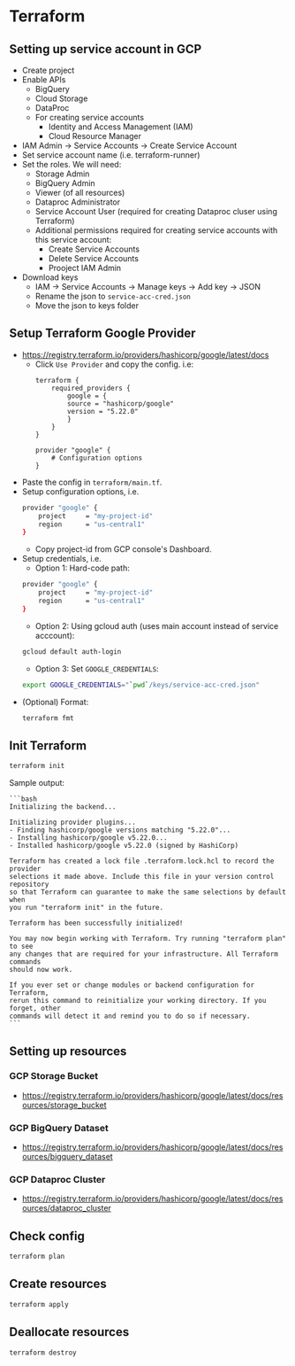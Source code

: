 # Terraform

## Setting up service account in GCP
- Create project
- Enable APIs
    - BigQuery
    - Cloud Storage
    - DataProc
    - For creating service accounts
        - Identity and Access Management (IAM)
        - Cloud Resource Manager
- IAM Admin -> Service Accounts -> Create Service Account
- Set service account name (i.e. terraform-runner)
- Set the roles. We will need:
    - Storage Admin
    - BigQuery Admin
    - Viewer (of all resources)
    - Dataproc Administrator
    - Service Account User (required for creating Dataproc cluser using Terraform)
    - Additional permissions required for creating service accounts with this service account:
        - Create Service Accounts
        - Delete Service Accounts
        - Prooject IAM Admin
- Download keys
    - IAM -> Service Accounts -> Manage keys -> Add key -> JSON
    - Rename the json to `service-acc-cred.json`
    - Move the json to keys folder

## Setup Terraform Google Provider
- https://registry.terraform.io/providers/hashicorp/google/latest/docs
    - Click `Use Provider` and copy the config. i.e:
        ```
        terraform {
            required_providers {
                google = {
                source = "hashicorp/google"
                version = "5.22.0"
                }
            }
        }

        provider "google" {
            # Configuration options
        }
        ```
- Paste the config in `terraform/main.tf`.
- Setup configuration options, i.e.
    ```bash
    provider "google" {
        project     = "my-project-id"
        region      = "us-central1"
    }
    ```
    - Copy project-id from GCP console's Dashboard.
- Setup credentials, i.e.
    - Option 1: Hard-code path:
    ```bash
    provider "google" {
        project     = "my-project-id"
        region      = "us-central1"
    }
    ```
    - Option 2: Using gcloud auth (uses main account instead of service acccount):
    ```bash
    gcloud default auth-login
    ```
    - Option 3: Set `GOOGLE_CREDENTIALS`:
    ```bash
    export GOOGLE_CREDENTIALS="`pwd`/keys/service-acc-cred.json"
    ```
- (Optional) Format:
    ```bash
    terraform fmt
    ```

## Init Terraform
```bash
terraform init
```

Sample output:

    ```bash
    Initializing the backend...

    Initializing provider plugins...
    - Finding hashicorp/google versions matching "5.22.0"...
    - Installing hashicorp/google v5.22.0...
    - Installed hashicorp/google v5.22.0 (signed by HashiCorp)

    Terraform has created a lock file .terraform.lock.hcl to record the provider
    selections it made above. Include this file in your version control repository
    so that Terraform can guarantee to make the same selections by default when
    you run "terraform init" in the future.

    Terraform has been successfully initialized!

    You may now begin working with Terraform. Try running "terraform plan" to see
    any changes that are required for your infrastructure. All Terraform commands
    should now work.

    If you ever set or change modules or backend configuration for Terraform,
    rerun this command to reinitialize your working directory. If you forget, other
    commands will detect it and remind you to do so if necessary.
    ```

## Setting up resources

### GCP Storage Bucket
- https://registry.terraform.io/providers/hashicorp/google/latest/docs/resources/storage_bucket

### GCP BigQuery Dataset
- https://registry.terraform.io/providers/hashicorp/google/latest/docs/resources/bigquery_dataset

### GCP Dataproc Cluster
- https://registry.terraform.io/providers/hashicorp/google/latest/docs/resources/dataproc_cluster

## Check config 
```bash
terraform plan
```

## Create resources
```bash
terraform apply
```

## Deallocate resources
```bash
terraform destroy
```